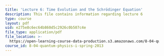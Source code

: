 ```yaml
---
title: 'Lecture 6: Time Evolution and the Schrödinger Equation'
description: This file contains information regarding lecture 6
type: course
layout: pdf
uid: e275e8c6ec64b860d5c2926c0b507c4e
file_type: application/pdf
file_location: >-
  https://open-learning-course-data-production.s3.amazonaws.com/8-04-quantum-physics-i-spring-2013/e275e8c6ec64b860d5c2926c0b507c4e_MIT8_04S13_Lec06.pdf
course_id: 8-04-quantum-physics-i-spring-2013
---
```

